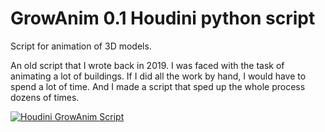 # GrowAnim 0.1 Houdini python script
Script for animation of 3D models.

An old script that I wrote back in 2019. I was faced with the task of animating a lot of buildings. If I did all the work by hand, I would have to spend a lot of time. And I made a script that sped up the whole process dozens of times.

[![Houdini GrowAnim Script](http://i.imgur.com/Ot5DWAW.png)](https://www.youtube.com/watch?v=dTObOOUULwk&t=3s&ab_channel=AlexanderKovalev "Script for animation of 3d models")

